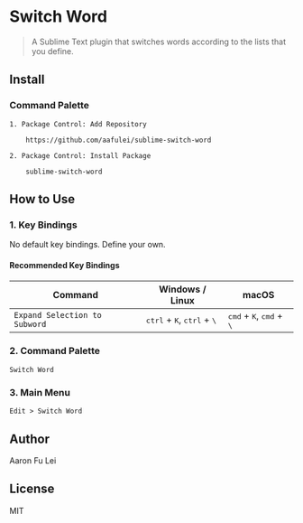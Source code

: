 # Switch Word

> A Sublime Text plugin that switches words according to the lists that you define.

## Install

### Command Palette

```
1. Package Control: Add Repository

    https://github.com/aafulei/sublime-switch-word

2. Package Control: Install Package

    sublime-switch-word
```

## How to Use

### 1. Key Bindings

No default key bindings. Define your own.

#### Recommended Key Bindings

| Command                       | Windows / Linux                                                   | macOS                                                          |
| -------                       | ---------------                                                   | -----                                                          |
| `Expand Selection to Subword` | <kbd>ctrl</kbd> + <kbd>K</kbd>,  <kbd>ctrl</kbd> + <kbd>\\</kbd>  | <kbd>cmd</kbd> + <kbd>K</kbd>,  <kbd>cmd</kbd> + <kbd>\\</kbd> |

### 2. Command Palette

```
Switch Word
```

### 3. Main Menu

```
Edit > Switch Word
```

## Author

Aaron Fu Lei

## License

MIT
